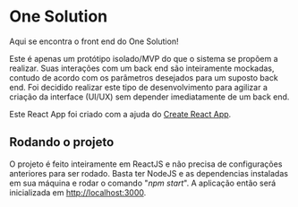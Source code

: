 # One Solution

Aqui se encontra o front end do One Solution!

Este é apenas um protótipo isolado/MVP do que o sistema se propõem a realizar. Suas interações com um back end são inteiramente mockadas, contudo de acordo com os parâmetros desejados para um suposto back end. Foi decidido realizar este tipo de desenvolvimento para agilizar a criação da interface (UI/UX) sem depender imediatamente de um back end.

Este React App foi criado com a ajuda do [Create React App](https://github.com/facebook/create-react-app).

## Rodando o projeto

O projeto é feito inteiramente em ReactJS e não precisa de configurações anteriores para ser rodado. Basta ter NodeJS e as dependencias instaladas em sua máquina e rodar o comando "<i>npm start</i>". A aplicação então será inicializada em [http://localhost:3000](http://localhost:3000).

##

